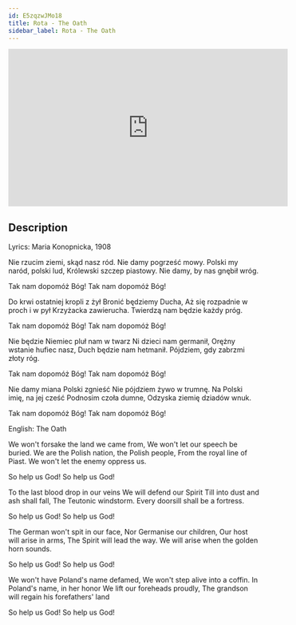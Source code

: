```yaml
---
id: E5zqzwJMo18
title: Rota - The Oath
sidebar_label: Rota - The Oath
---
```


<iframe
  width="560"
  height="315"
  src="https://www.youtube.com/embed/E5zqzwJMo18"
  title="YouTube video player"
  frameborder="0"
  allow="accelerometer; autoplay; clipboard-write; encrypted-media; gyroscope; picture-in-picture; web-share"
  referrerpolicy="strict-origin-when-cross-origin"
  allowfullscreen
></iframe>

## Description

Lyrics: Maria Konopnicka, 1908

Nie rzucim ziemi, skąd nasz ród.
Nie damy pogrześć mowy.
Polski my naród, polski lud,
Królewski szczep piastowy.
Nie damy, by nas gnębił wróg.

Tak nam dopomóż Bóg!
Tak nam dopomóż Bóg!

Do krwi ostatniej kropli z żył
Bronić będziemy Ducha,
Aż się rozpadnie w proch i w pył
Krzyżacka zawierucha.
Twierdzą nam będzie każdy próg.

Tak nam dopomóż Bóg!
Tak nam dopomóż Bóg!

Nie będzie Niemiec pluł nam w twarz
Ni dzieci nam germanił,
Orężny wstanie hufiec nasz,
Duch będzie nam hetmanił.
Pójdziem, gdy zabrzmi złoty róg.

Tak nam dopomóż Bóg!
Tak nam dopomóż Bóg!

Nie damy miana Polski zgnieść
Nie pójdziem żywo w trumnę.
Na Polski imię, na jej cześć
Podnosim czoła dumne,
Odzyska ziemię dziadów wnuk.

Tak nam dopomóż Bóg!
Tak nam dopomóż Bóg!

English: The Oath

We won't forsake the land we came from,
We won't let our speech be buried.
We are the Polish nation, the Polish people,
From the royal line of Piast.
We won't let the enemy oppress us.

So help us God!
So help us God!

To the last blood drop in our veins
We will defend our Spirit
Till into dust and ash shall fall,
The Teutonic windstorm.
Every doorsill shall be a fortress.

So help us God!
So help us God!

The German won't spit in our face,
Nor Germanise our children,
Our host will arise in arms,
The Spirit will lead the way.
We will arise when the golden horn sounds.

So help us God!
So help us God!

We won't have Poland's name defamed,
We won't step alive into a coffin.
In Poland's name, in her honor
We lift our foreheads proudly,
The grandson will regain his forefathers' land

So help us God!
So help us God!
